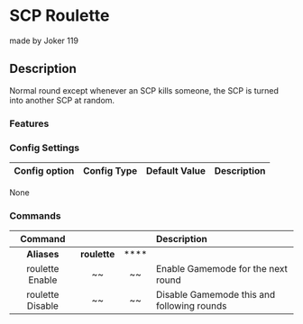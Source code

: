 SCP Roulette
======
made by Joker 119
## Description
Normal round except whenever an SCP kills someone, the SCP is turned into another SCP at random.

### Features
 

### Config Settings
Config option | Config Type | Default Value | Description
:---: | :---: | :---: | :------
None

### Commands
  Command |  |  | Description
:---: | :---: | :---: | :------
**Aliases** | **roulette** | ****
roulette Enable | ~~ | ~~ | Enable Gamemode for the next round
roulette Disable | ~~ | ~~ | Disable Gamemode this and following rounds

